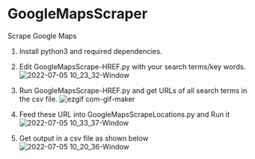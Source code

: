 # GoogleMapsScraper
Scrape Google Maps

1. Install python3 and required dependencies.

2. Edit GoogleMapsScrape-HREF.py with your search terms/key words.
![2022-07-05 10_23_32-Window](https://user-images.githubusercontent.com/84612798/177252127-63fd85d1-0c2b-48a1-90b1-ce713d65f0d9.png)

3. Run GoogleMapsScrape-HREF.py and get URLs of all search terms in the csv file.
![ezgif com-gif-maker](https://user-images.githubusercontent.com/84612798/177253688-b008e3d3-3fc0-486d-811f-dee9de615678.gif)


4. Feed these URL into GoogleMapsScrapeLocations.py and Run it
![2022-07-05 10_33_37-Window](https://user-images.githubusercontent.com/84612798/177253222-1b1d5731-5687-4bea-ad1c-266557613390.png)

5. Get output in a csv file as shown below
![2022-07-05 10_20_36-Window](https://user-images.githubusercontent.com/84612798/177252007-1dbb3ce2-638e-4372-912a-77825ef8f2ff.png)
